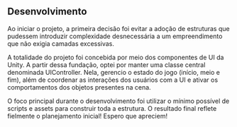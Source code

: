 ## Desenvolvimento

Ao iniciar o projeto, a primeira decisão foi evitar a adoção de estruturas que pudessem introduzir complexidade desnecessária a um empreendimento que não exigia camadas excessivas.

A totalidade do projeto foi concebida por meio dos componentes de UI da Unity. A partir dessa fundação, optei por manter uma classe central denominada UIController. Nela, gerencio o estado do jogo (início, meio e fim), além de coordenar as interações dos usuários com a UI e ativar os comportamentos dos objetos presentes na cena.

O foco principal durante o desenvolvimento foi utilizar o mínimo possível de scripts e assets para construir toda a estrutura. O resultado final reflete fielmente o planejamento inicial! Espero que apreciem!
